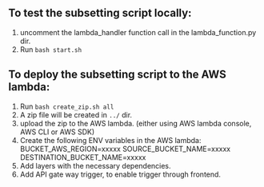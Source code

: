 ## To test the subsetting script locally:
1. uncomment the lambda_handler function call in the lambda_function.py dir.
2. Run `bash start.sh`

## To deploy the subsetting script to the AWS lambda:
1. Run `bash create_zip.sh all`
2. A zip file will be created in `../` dir.
3. upload the zip to the AWS lambda. (either using AWS lambda console, AWS CLI or AWS SDK)
4. Create the following ENV variables in the AWS lambda:
    BUCKET_AWS_REGION=xxxxx
    SOURCE_BUCKET_NAME=xxxxx
    DESTINATION_BUCKET_NAME=xxxxx
5. Add layers with the necessary dependencies.
6. Add API gate way trigger, to enable trigger through frontend.
